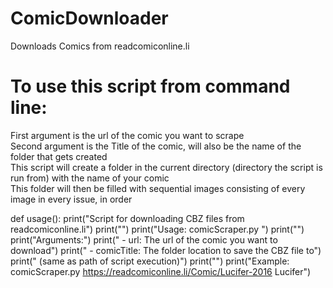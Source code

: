 # ComicDownloader
Downloads Comics from readcomiconline.li

# To use this script from command line: <br/>
First argument is the url of the comic you want to scrape <br/>
Second argument is the Title of the comic, will also be the name of the folder that gets created <br/>
This script will create a folder in the current directory (directory the script is run from) with the name of your comic <br/>
This folder will then be filled with sequential images consisting of every image in every issue, in order <br/>

def usage():
    print("Script for downloading CBZ files from readcomiconline.li")
    print("")
    print("Usage: comicScraper.py <url> <comicTitle>")
    print("")
    print("Arguments:")
    print("  - url: The url of the comic you want to download")
    print("  - comicTitle: The folder location to save the CBZ file to")
    print("                (same as path of script execution)")
    print("")
    print("Example: comicScraper.py https://readcomiconline.li/Comic/Lucifer-2016 Lucifer")